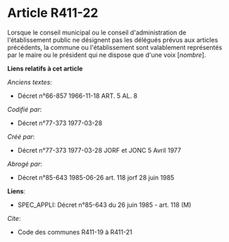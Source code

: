 # Article R411-22

Lorsque le conseil municipal ou le conseil d'administration de l'établissement public ne désignent pas les délégués prévus
aux articles précédents, la commune ou l'établissement sont valablement représentés par le maire ou le président qui ne
dispose que d'une voix [*nombre*].

**Liens relatifs à cet article**

_Anciens textes_:

  - Décret n°66-857 1966-11-18 ART. 5 AL. 8

_Codifié par_:

  - Décret n°77-373 1977-03-28

_Créé par_:

  - Décret n°77-373 1977-03-28 JORF et JONC 5 Avril 1977

_Abrogé par_:

  - Décret n°85-643 1985-06-26 art. 118 jorf 28 juin 1985

**Liens**:

  - SPEC_APPLI: Décret n°85-643 du 26 juin 1985 - art. 118 (M)

_Cite_:

  - Code des communes R411-19 à R411-21
